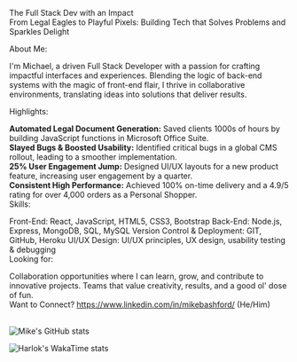 The Full Stack Dev with an Impact<br>
From Legal Eagles to Playful Pixels: Building Tech that Solves Problems and Sparkles Delight

About Me:

I'm Michael, a driven Full Stack Developer with a passion for crafting impactful interfaces and experiences. Blending the logic of back-end systems with the magic of front-end flair, I thrive in collaborative environments, translating ideas into solutions that deliver results.

Highlights:

**Automated Legal Document Generation:** Saved clients 1000s of hours by building JavaScript functions in Microsoft Office Suite.<br>
**Slayed Bugs & Boosted Usability:** Identified critical bugs in a global CMS rollout, leading to a smoother implementation.<br>
**25% User Engagement Jump:** Designed UI/UX layouts for a new product feature, increasing user engagement by a quarter.<br>
**Consistent High Performance:** Achieved 100% on-time delivery and a 4.9/5 rating for over 4,000 orders as a Personal Shopper.<br>
Skills:

Front-End: React, JavaScript, HTML5, CSS3, Bootstrap
Back-End: Node.js, Express, MongoDB, SQL, MySQL
Version Control & Deployment: GIT, GitHub, Heroku
UI/UX Design: UI/UX principles, UX design, usability testing & debugging<br>
Looking for:

Collaboration opportunities where I can learn, grow, and contribute to innovative projects.
Teams that value creativity, results, and a good ol' dose of fun.
<br>
Want to Connect? https://www.linkedin.com/in/mikebashford/ (He/Him)<br>
<br>

![Mike's GitHub stats](https://github-readme-stats.vercel.app/api?username=mikebashford&theme=dark&show_icons=true)

![Harlok's WakaTime stats](https://github-readme-stats.vercel.app/api/wakatime?username=018d90d9-f665-4c7b-bbd2-61d074d5e2ee)

